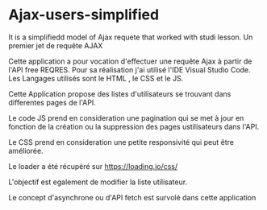 # Ajax-users-simplified
It is a simplifiedd model of Ajax requete  that worked with studi lesson.
Un premier jet de requête AJAX

Cette application a pour vocation d'effectuer une requête Ajax à partir de l'API free REQRES. 
Pour sa réalisation j'ai utilisé l'IDE Visual Studio Code.
Les Langages utilisés sont le HTML , le CSS et le JS.

Cette Application propose des listes d'utilisateurs se trouvant dans differentes pages de l'API. 

Le code JS prend en consideration une pagination qui se met à jour en fonction de la création ou la suppression des pages ustilisateurs dans l'API. 

Le CSS prend en consideration une petite responsivité qui peut être améliorée. 

Le loader a été récupéré sur https://loading.io/css/

L'objectif est egalement de modifier la liste utilisateur.

Le concept d'asynchrone ou d'API fetch est survolé dans cette application
 
